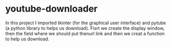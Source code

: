 # youtube-downloader
In this project I imported tkinter (for the graphical user interface) and pytube (a python library to helps us download).
Fisrt we create the display window, then the field where we should put thenurl link and then we creat a function to help us download.
